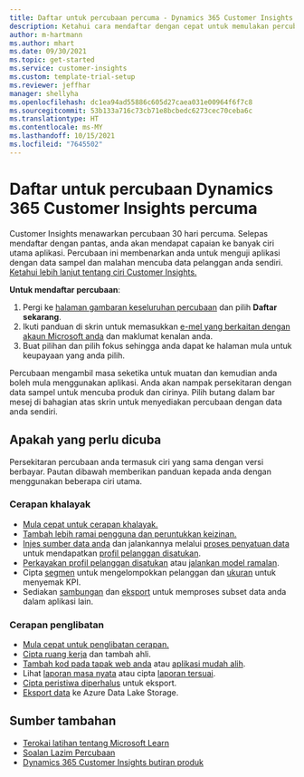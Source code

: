 ```yaml
---
title: Daftar untuk percubaan percuma - Dynamics 365 Customer Insights
description: Ketahui cara mendaftar dengan cepat untuk memulakan percubaan Customer Insights percuma. Terokai aplikasi dan cari sumber pembelajaran tambahan.
author: m-hartmann
ms.author: mhart
ms.date: 09/30/2021
ms.topic: get-started
ms.service: customer-insights
ms.custom: template-trial-setup
ms.reviewer: jeffhar
manager: shellyha
ms.openlocfilehash: dc1ea94ad55886c605d27caea031e00964f6f7c8
ms.sourcegitcommit: 53b133a716c73cb71e8bcbedc6273cec70ceba6c
ms.translationtype: HT
ms.contentlocale: ms-MY
ms.lasthandoff: 10/15/2021
ms.locfileid: "7645502"
---
```

# <a name="sign-up-for-a-free-dynamics-365-customer-insights-trial"></a>Daftar untuk percubaan Dynamics 365 Customer Insights percuma

Customer Insights menawarkan percubaan 30 hari percuma. Selepas mendaftar dengan pantas, anda akan mendapat capaian ke banyak ciri utama aplikasi. Percubaan ini membenarkan anda untuk menguji aplikasi dengan data sampel dan malahan mencuba data pelanggan anda sendiri. [Ketahui lebih lanjut tentang ciri Customer Insights.](overview.md)

**Untuk mendaftar percubaan**:

1. Pergi ke [halaman gambaran keseluruhan percubaan](https://dynamics.microsoft.com/get-started/?appname=customerinsights) dan pilih **Daftar sekarang**.
1. Ikuti panduan di skrin untuk memasukkan [e-mel yang berkaitan dengan akaun Microsoft anda](https://support.microsoft.com/windows/what-is-a-microsoft-account-4a7c48e9-ff5a-e9c6-5a5c-1a57d66c3bfa) dan maklumat kenalan anda.
1. Buat pilihan dan pilih fokus sehingga anda dapat ke halaman mula untuk keupayaan yang anda pilih.

Percubaan mengambil masa seketika untuk muatan dan kemudian anda boleh mula menggunakan aplikasi. Anda akan nampak persekitaran dengan data sampel untuk mencuba produk dan cirinya. Pilih butang dalam bar mesej di bahagian atas skrin untuk menyediakan percubaan dengan data anda sendiri.

## <a name="what-to-try"></a>Apakah yang perlu dicuba

Persekitaran percubaan anda termasuk ciri yang sama dengan versi berbayar. Pautan dibawah memberikan panduan kepada anda dengan menggunakan beberapa ciri utama.

### <a name="audience-insights"></a>Cerapan khalayak

- [Mula cepat untuk cerapan khalayak.](audience-insights/get-started.md)
- [Tambah lebih ramai pengguna dan peruntukkan keizinan.](audience-insights/permissions.md)
- [Injes sumber data anda](audience-insights/data-sources.md) dan jalankannya melalui [proses penyatuan data](audience-insights/data-unification.md) untuk mendapatkan [profil pelanggan disatukan](audience-insights/customer-profiles.md).
- [Perkayakan profil pelanggan disatukan](audience-insights/enrichment-hub.md) atau [jalankan model ramalan](audience-insights/predictions-overview.md).
- Cipta [segmen](audience-insights/segments.md) untuk mengelompokkan pelanggan dan [ukuran](audience-insights/measures.md) untuk menyemak KPI.
- Sediakan [sambungan](audience-insights/connections.md) dan [eksport](audience-insights/export-destinations.md) untuk memproses subset data anda dalam aplikasi lain.

### <a name="engagement-insights"></a>Cerapan penglibatan

- [Mula cepat untuk penglibatan cerapan.](engagement-insights/get-started.md)
- [Cipta ruang kerja](engagement-insights/create-workspace.md) dan tambah ahli.
- [Tambah kod pada tapak web anda](engagement-insights/instrument-website.md) atau [aplikasi mudah alih](engagement-insights/developer-resources.md#capture-events-from-mobile-apps).
- Lihat [laporan masa nyata](engagement-insights/view-reports.md) atau cipta [laporan tersuai](engagement-insights/custom-reports.md).
- [Cipta peristiwa diperhalus](engagement-insights/refined-events.md) untuk eksport.
- [Eksport data](engagement-insights/export-events.md) ke Azure Data Lake Storage.

## <a name="additional-resources"></a>Sumber tambahan

- [Terokai latihan tentang Microsoft Learn](/learn/browse/?filter-products=dynamics-dynamics-cust-insights)
- [Soalan Lazim Percubaan](trial-faq.md)
- [Dynamics 365 Customer Insights butiran produk](https://dynamics.microsoft.com/ai/customer-insights/)
